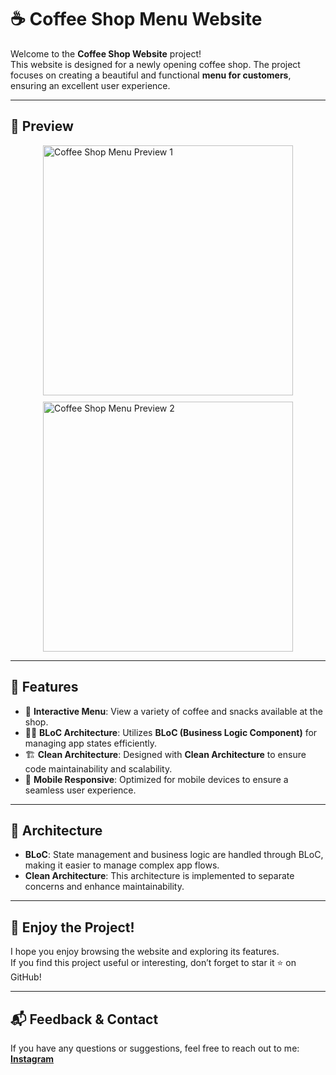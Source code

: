 # ☕ Coffee Shop Menu Website

Welcome to the **Coffee Shop Website** project!  
This website is designed for a newly opening coffee shop. The project focuses on creating a beautiful and functional **menu for customers**, ensuring an excellent user experience.

---

## 📸 Preview

<div style="display: flex; gap: 10px; flex-wrap: wrap; justify-content: center;">
    <img src="https://github.com/user-attachments/assets/7b6c1f2b-f5ef-4cc9-b993-bcffd89fdd34" alt="Coffee Shop Menu Preview 1" width="400"/>
    <img src="https://github.com/user-attachments/assets/aee485b7-20a6-403e-8fd9-9dec1153dc42" alt="Coffee Shop Menu Preview 2" width="400"/>
</div>

---

## 🚀 Features

- 🍵 **Interactive Menu**: View a variety of coffee and snacks available at the shop.
- 🧑‍💻 **BLoC Architecture**: Utilizes **BLoC (Business Logic Component)** for managing app states efficiently.
- 🏗️ **Clean Architecture**: Designed with **Clean Architecture** to ensure code maintainability and scalability.
- 📱 **Mobile Responsive**: Optimized for mobile devices to ensure a seamless user experience.

---

## 🔧 Architecture

- **BLoC**: State management and business logic are handled through BLoC, making it easier to manage complex app flows.
- **Clean Architecture**: This architecture is implemented to separate concerns and enhance maintainability.

---

## 💬 Enjoy the Project!

I hope you enjoy browsing the website and exploring its features.  
If you find this project useful or interesting, don’t forget to star it ⭐ on GitHub!

---

## 📬 Feedback & Contact

If you have any questions or suggestions, feel free to reach out to me:  
[**Instagram**](https://www.instagram.com/aradazr.dev)
